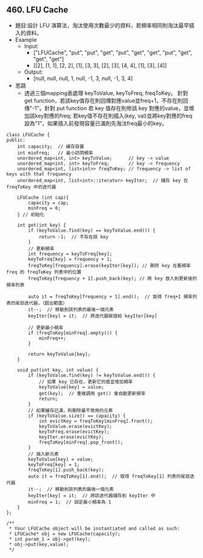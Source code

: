 ## 460. LFU Cache

- 題目:設計 LFU 演算法，淘汰使用次數最少的資料，若頻率相同則淘汰最早插入的資料。
- Example
    - Input:
        - ["LFUCache", "put", "put", "get", "put", "get", "get", "put", "get", "get", "get"]
        - [[2], [1, 1], [2, 2], [1], [3, 3], [2], [3], [4, 4], [1], [3], [4]]
    - Output:
        - [null, null, null, 1, null, -1, 3, null, -1, 3, 4]
- 思路
    - 透過三個mapping表處理 keyToValue, keyToFreq, freqToKey。 針對 get function，若該key值存在則回傳對應value並freq+1，不存在則回傳"-1"。針對 put function 若 key 值存在則修該 key 對應的value，並增加該key對應的freq; 若key值不存在則插入(key, val)並將key對應的freq設為"1"，如果插入前發現容量已滿則先淘汰freq最小的key。
```
class LFUCache {
public:
    int capacity;  // 緩存容量
    int minFreq;   // 最小訪問頻率
    unordered_map<int, int> keyToValue;      // key -> value
    unordered_map<int, int> keyToFreq;       // key -> frequency
    unordered_map<int, list<int>> freqToKey; // frequency -> list of keys with that frequency
    unordered_map<int, list<int>::iterator> keyIter;  // 儲存 key 在 freqToKey 中的迭代器

    LFUCache (int cap){
        capacity = cap;
        minFreq = 0;
    } // 初始化
    
    int get(int key) {
        if (keyToValue.find(key) == keyToValue.end()) {
            return -1;  // 不存在該 key
        }
        // 更新頻率
        int frequency = keyToFreq[key];
        keyToFreq[key] = frequency + 1;
        freqToKey[frequency].erase(keyIter[key]); // 刪除 key 在舊頻率 freq 的 freqToKey 列表中的位置
        freqToKey[frequency + 1].push_back(key); // 將 key 放入到更新後的頻率列表
        
        auto it = freqToKey[frequency + 1].end();  // 取得 freq+1 頻率列表的尾部迭代器，（超出範圍）
        it--;  // 移動到該列表的最後一個元素
        keyIter[key] = it;  // 將迭代器賦值給 keyIter[key]
        
        // 更新最小頻率
        if (freqToKey[minFreq].empty()) {
            minFreq++;
        }

        return keyToValue[key];
    }
    
    void put(int key, int value) {
        if (keyToValue.find(key) != keyToValue.end()) {
            // 如果 key 已存在，更新它的值並增加頻率
            keyToValue[key] = value;
            get(key);  // 重複調用 get() 會自動更新頻率
            return;
        }
        // 如果緩存已滿，則刪除最不常用的元素
        if (keyToValue.size() == capacity) {
            int evictKey = freqToKey[minFreq].front();
            keyToValue.erase(evictKey);
            keyToFreq.erase(evictKey);
            keyIter.erase(evictKey);
            freqToKey[minFreq].pop_front();
        }
        // 插入新元素
        keyToValue[key] = value;
        keyToFreq[key] = 1;
        freqToKey[1].push_back(key);
        auto it = freqToKey[1].end();  // 取得 freqToKey[1] 列表的尾部迭代器
        it--;  // 移動到該列表的最後一個元素
        keyIter[key] = it;  // 將該迭代器儲存到 keyIter 中
        minFreq = 1;  // 設定最小頻率為 1
    }
};

/**
 * Your LFUCache object will be instantiated and called as such:
 * LFUCache* obj = new LFUCache(capacity);
 * int param_1 = obj->get(key);
 * obj->put(key,value);
 */
```
